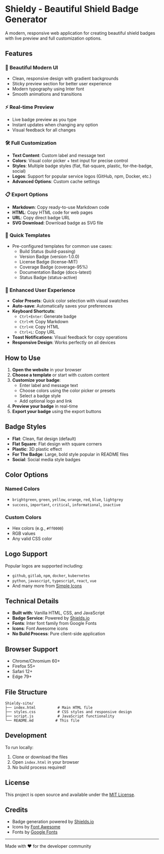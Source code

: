 # Shieldy - Beautiful Shield Badge Generator

A modern, responsive web application for creating beautiful shield badges with live preview and full customization options.

## Features

### 🎨 **Beautiful Modern UI**
- Clean, responsive design with gradient backgrounds
- Sticky preview section for better user experience
- Modern typography using Inter font
- Smooth animations and transitions

### ⚡ **Real-time Preview**
- Live badge preview as you type
- Instant updates when changing any option
- Visual feedback for all changes

### 🛠 **Full Customization**
- **Text Content**: Custom label and message text
- **Colors**: Visual color picker + text input for precise control
- **Styles**: Multiple badge styles (flat, flat-square, plastic, for-the-badge, social)
- **Logos**: Support for popular service logos (GitHub, npm, Docker, etc.)
- **Advanced Options**: Custom cache settings

### 📋 **Export Options**
- **Markdown**: Copy ready-to-use Markdown code
- **HTML**: Copy HTML code for web pages
- **URL**: Copy direct badge URL
- **SVG Download**: Download badge as SVG file

### 🚀 **Quick Templates**
- Pre-configured templates for common use cases:
  - Build Status (build-passing)
  - Version Badge (version-1.0.0)
  - License Badge (license-MIT)
  - Coverage Badge (coverage-95%)
  - Documentation Badge (docs-latest)
  - Status Badge (status-active)

### 🎯 **Enhanced User Experience**
- **Color Presets**: Quick color selection with visual swatches
- **Auto-save**: Automatically saves your preferences
- **Keyboard Shortcuts**:
  - `Ctrl+Enter`: Generate badge
  - `Ctrl+M`: Copy Markdown
  - `Ctrl+H`: Copy HTML
  - `Ctrl+L`: Copy URL
- **Toast Notifications**: Visual feedback for copy operations
- **Responsive Design**: Works perfectly on all devices

## How to Use

1. **Open the website** in your browser
2. **Choose a template** or start with custom content
3. **Customize your badge**:
   - Enter label and message text
   - Choose colors using the color picker or presets
   - Select a badge style
   - Add optional logo and link
4. **Preview your badge** in real-time
5. **Export your badge** using the export buttons

## Badge Styles

- **Flat**: Clean, flat design (default)
- **Flat Square**: Flat design with square corners
- **Plastic**: 3D plastic effect
- **For The Badge**: Large, bold style popular in README files
- **Social**: Social media style badges

## Color Options

### Named Colors
- `brightgreen`, `green`, `yellow`, `orange`, `red`, `blue`, `lightgrey`
- `success`, `important`, `critical`, `informational`, `inactive`

### Custom Colors
- Hex colors (e.g., `#ff0000`)
- RGB values
- Any valid CSS color

## Logo Support

Popular logos are supported including:
- `github`, `gitlab`, `npm`, `docker`, `kubernetes`
- `python`, `javascript`, `typescript`, `react`, `vue`
- And many more from [Simple Icons](https://simpleicons.org/)

## Technical Details

- **Built with**: Vanilla HTML, CSS, and JavaScript
- **Badge Service**: Powered by [Shields.io](https://shields.io)
- **Fonts**: Inter font family from Google Fonts
- **Icons**: Font Awesome icons
- **No Build Process**: Pure client-side application

## Browser Support

- Chrome/Chromium 60+
- Firefox 55+
- Safari 12+
- Edge 79+

## File Structure

```
Shieldy-site/
├── index.html          # Main HTML file
├── styles.css          # CSS styles and responsive design
├── script.js           # JavaScript functionality
└── README.md          # This file
```

## Development

To run locally:

1. Clone or download the files
2. Open `index.html` in your browser
3. No build process required!

## License

This project is open source and available under the [MIT License](LICENSE).

## Credits

- Badge generation powered by [Shields.io](https://shields.io)
- Icons by [Font Awesome](https://fontawesome.com)
- Fonts by [Google Fonts](https://fonts.google.com)

---

Made with ❤️ for the developer community
